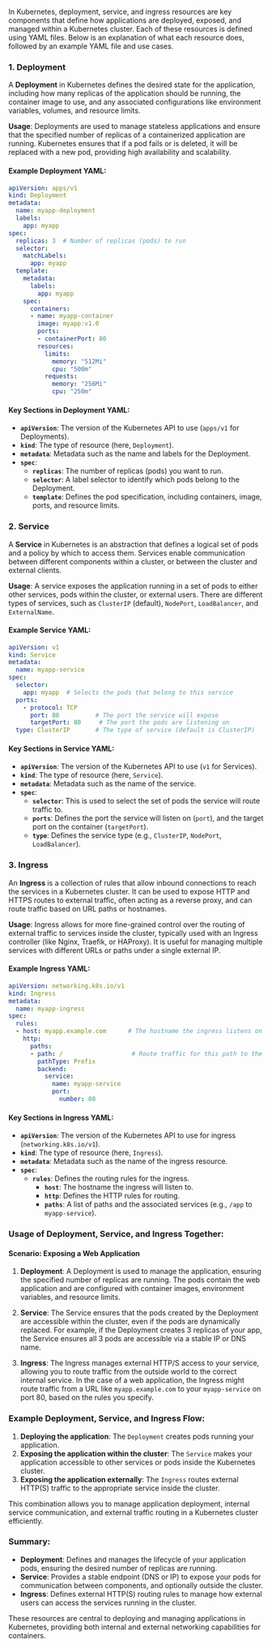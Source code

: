 In Kubernetes, deployment, service, and ingress resources are key components that define how applications are deployed, exposed, and managed within a Kubernetes cluster. Each of these resources is defined using YAML files. Below is an explanation of what each resource does, followed by an example YAML file and use cases.

### 1. **Deployment**

A **Deployment** in Kubernetes defines the desired state for the application, including how many replicas of the application should be running, the container image to use, and any associated configurations like environment variables, volumes, and resource limits.

**Usage**: Deployments are used to manage stateless applications and ensure that the specified number of replicas of a containerized application are running. Kubernetes ensures that if a pod fails or is deleted, it will be replaced with a new pod, providing high availability and scalability.

#### Example Deployment YAML:

```yaml
apiVersion: apps/v1
kind: Deployment
metadata:
  name: myapp-deployment
  labels:
    app: myapp
spec:
  replicas: 3  # Number of replicas (pods) to run
  selector:
    matchLabels:
      app: myapp
  template:
    metadata:
      labels:
        app: myapp
    spec:
      containers:
      - name: myapp-container
        image: myapp:v1.0
        ports:
        - containerPort: 80
        resources:
          limits:
            memory: "512Mi"
            cpu: "500m"
          requests:
            memory: "256Mi"
            cpu: "250m"
```

#### Key Sections in Deployment YAML:
- **`apiVersion`**: The version of the Kubernetes API to use (`apps/v1` for Deployments).
- **`kind`**: The type of resource (here, `Deployment`).
- **`metadata`**: Metadata such as the name and labels for the Deployment.
- **`spec`**:
  - **`replicas`**: The number of replicas (pods) you want to run.
  - **`selector`**: A label selector to identify which pods belong to the Deployment.
  - **`template`**: Defines the pod specification, including containers, image, ports, and resource limits.

### 2. **Service**

A **Service** in Kubernetes is an abstraction that defines a logical set of pods and a policy by which to access them. Services enable communication between different components within a cluster, or between the cluster and external clients.

**Usage**: A service exposes the application running in a set of pods to either other services, pods within the cluster, or external users. There are different types of services, such as `ClusterIP` (default), `NodePort`, `LoadBalancer`, and `ExternalName`.

#### Example Service YAML:

```yaml
apiVersion: v1
kind: Service
metadata:
  name: myapp-service
spec:
  selector:
    app: myapp  # Selects the pods that belong to this service
  ports:
    - protocol: TCP
      port: 80          # The port the service will expose
      targetPort: 80     # The port the pods are listening on
  type: ClusterIP       # The type of service (default is ClusterIP)
```

#### Key Sections in Service YAML:
- **`apiVersion`**: The version of the Kubernetes API to use (`v1` for Services).
- **`kind`**: The type of resource (here, `Service`).
- **`metadata`**: Metadata such as the name of the service.
- **`spec`**:
  - **`selector`**: This is used to select the set of pods the service will route traffic to.
  - **`ports`**: Defines the port the service will listen on (`port`), and the target port on the container (`targetPort`).
  - **`type`**: Defines the service type (e.g., `ClusterIP`, `NodePort`, `LoadBalancer`).

### 3. **Ingress**

An **Ingress** is a collection of rules that allow inbound connections to reach the services in a Kubernetes cluster. It can be used to expose HTTP and HTTPS routes to external traffic, often acting as a reverse proxy, and can route traffic based on URL paths or hostnames.

**Usage**: Ingress allows for more fine-grained control over the routing of external traffic to services inside the cluster, typically used with an Ingress controller (like Nginx, Traefik, or HAProxy). It is useful for managing multiple services with different URLs or paths under a single external IP.

#### Example Ingress YAML:

```yaml
apiVersion: networking.k8s.io/v1
kind: Ingress
metadata:
  name: myapp-ingress
spec:
  rules:
  - host: myapp.example.com      # The hostname the ingress listens on
    http:
      paths:
      - path: /                   # Route traffic for this path to the following service
        pathType: Prefix
        backend:
          service:
            name: myapp-service
            port:
              number: 80
```

#### Key Sections in Ingress YAML:
- **`apiVersion`**: The version of the Kubernetes API to use for ingress (`networking.k8s.io/v1`).
- **`kind`**: The type of resource (here, `Ingress`).
- **`metadata`**: Metadata such as the name of the ingress resource.
- **`spec`**:
  - **`rules`**: Defines the routing rules for the ingress.
    - **`host`**: The hostname the ingress will listen to.
    - **`http`**: Defines the HTTP rules for routing.
    - **`paths`**: A list of paths and the associated services (e.g., `/app` to `myapp-service`).

### Usage of Deployment, Service, and Ingress Together:

#### Scenario: Exposing a Web Application

1. **Deployment**: A Deployment is used to manage the application, ensuring the specified number of replicas are running. The pods contain the web application and are configured with container images, environment variables, and resource limits.
   
2. **Service**: The Service ensures that the pods created by the Deployment are accessible within the cluster, even if the pods are dynamically replaced. For example, if the Deployment creates 3 replicas of your app, the Service ensures all 3 pods are accessible via a stable IP or DNS name.

3. **Ingress**: The Ingress manages external HTTP/S access to your service, allowing you to route traffic from the outside world to the correct internal service. In the case of a web application, the Ingress might route traffic from a URL like `myapp.example.com` to your `myapp-service` on port 80, based on the rules you specify.

### Example Deployment, Service, and Ingress Flow:

1. **Deploying the application**: The `Deployment` creates pods running your application.
2. **Exposing the application within the cluster**: The `Service` makes your application accessible to other services or pods inside the Kubernetes cluster.
3. **Exposing the application externally**: The `Ingress` routes external HTTP(S) traffic to the appropriate service inside the cluster.

This combination allows you to manage application deployment, internal service communication, and external traffic routing in a Kubernetes cluster efficiently.

### Summary:

- **Deployment**: Defines and manages the lifecycle of your application pods, ensuring the desired number of replicas are running.
- **Service**: Provides a stable endpoint (DNS or IP) to expose your pods for communication between components, and optionally outside the cluster.
- **Ingress**: Defines external HTTP(S) routing rules to manage how external users can access the services running in the cluster.

These resources are central to deploying and managing applications in Kubernetes, providing both internal and external networking capabilities for containers.
